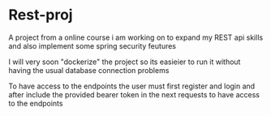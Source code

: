 # Rest-proj
A project from a online course i am working on to expand my REST api skills and also implement some spring security feutures 

I will very soon "dockerize" the project so its easieier to run it without having the usual database connection problems 

To have access to the endpoints the user must first register and login and after include the provided bearer token in the next requests to have access to the endpoints 

